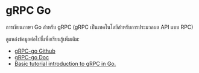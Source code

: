# gRPC Go

การเขียนภาษา Go สำหรับ gRPC (gRPC เป็นเทคโนโลยีสำหรับการประมวลผล API แบบ RPC)

ดูแหล่งข้อมูลต่อไปนี้เพื่อเรียนรู้เพิ่มเติม:

- [gRPC-go Github](https://github.com/grpc/grpc-go/)
- [gRPC-go Doc](https://pkg.go.dev/google.golang.org/grpc/)
- [Basic tutorial introduction to gRPC in Go.](https://grpc.io/docs/languages/go/basics/)
